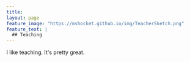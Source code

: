 ```yaml
---
title:
layout: page
feature_image: "https://mshocket.github.io/img/TeacherSketch.png"
feature_text: |
  ## Teaching
---
```


I like teaching. It's pretty great.